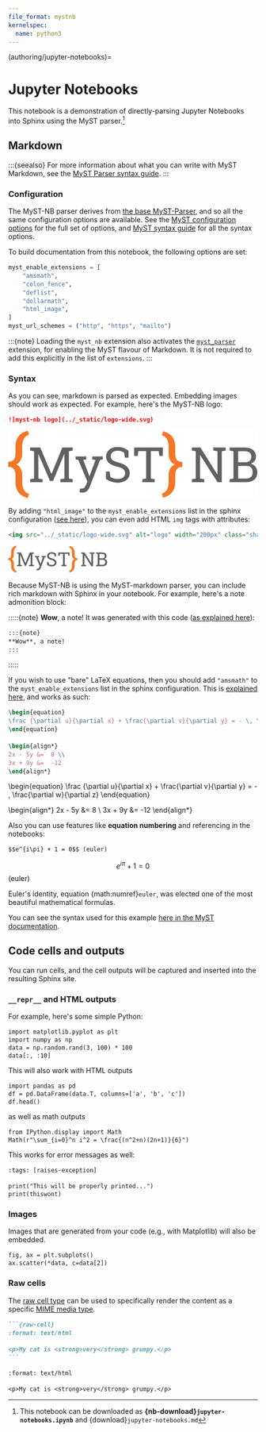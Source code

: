 ```yaml
---
file_format: mystnb
kernelspec:
  name: python3
---
```


(authoring/jupyter-notebooks)=
# Jupyter Notebooks

This notebook is a demonstration of directly-parsing Jupyter Notebooks into
Sphinx using the MyST parser.[^download]

[^download]: This notebook can be downloaded as **{nb-download}`jupyter-notebooks.ipynb`** and {download}`jupyter-notebooks.md`

## Markdown

:::{seealso}
For more information about what you can write with MyST Markdown, see the
[MyST Parser syntax guide](myst:syntax/syntax).
:::

### Configuration

The MyST-NB parser derives from [the base MyST-Parser](myst:intro/get-started), and so all the same configuration options are available.
See the [MyST configuration options](myst:sphinx/config-options) for the full set of options, and [MyST syntax guide](myst:example_syntax) for all the syntax options.

To build documentation from this notebook, the following options are set:

```python
myst_enable_extensions = [
    "amsmath",
    "colon_fence",
    "deflist",
    "dollarmath",
    "html_image",
]
myst_url_schemes = ("http", "https", "mailto")
```

:::{note}
Loading the `myst_nb` extension also activates the [`myst_parser`](myst:index) extension, for enabling the MyST flavour of Markdown.
It is not required to add this explicitly in the list of `extensions`.
:::

### Syntax

As you can see, markdown is parsed as expected. Embedding images should work as expected.
For example, here's the MyST-NB logo:

```md
![myst-nb logo](../_static/logo-wide.svg)
```

![myst-nb logo](../_static/logo-wide.svg)

By adding `"html_image"` to the `myst_enable_extensions` list in the sphinx configuration ([see here](myst:syntax/images)), you can even add HTML `img` tags with attributes:

```html
<img src="../_static/logo-wide.svg" alt="logo" width="200px" class="shadow mb-2">
```

<img src="../_static/logo-wide.svg" alt="logo" width="200px"  class="shadow mb-2">

Because MyST-NB is using the MyST-markdown parser, you can include rich markdown with Sphinx in your notebook.
For example, here's a note admonition block:

:::::{note}
**Wow**, a note!
It was generated with this code ([as explained here](myst:syntax/admonitions)):

````md
:::{note}
**Wow**, a note!
:::
````

:::::

If you wish to use "bare" LaTeX equations, then you should add `"amsmath"` to the `myst_enable_extensions` list in the sphinx configuration.
This is [explained here](myst:syntax/amsmath), and works as such:

```latex
\begin{equation}
\frac {\partial u}{\partial x} + \frac{\partial v}{\partial y} = - \, \frac{\partial w}{\partial z}
\end{equation}

\begin{align*}
2x - 5y &=  8 \\
3x + 9y &=  -12
\end{align*}
```

\begin{equation}
\frac {\partial u}{\partial x} + \frac{\partial v}{\partial y} = - \, \frac{\partial w}{\partial z}
\end{equation}

\begin{align*}
2x - 5y &=  8 \\
3x + 9y &=  -12
\end{align*}

Also you can use features like **equation numbering** and referencing in the notebooks:

```md
$$e^{i\pi} + 1 = 0$$ (euler)
```

$$e^{i\pi} + 1 = 0$$ (euler)

Euler's identity, equation {math:numref}`euler`, was elected one of the
most beautiful mathematical formulas.

You can see the syntax used for this example [here in the MyST documentation](myst:syntax/math).

## Code cells and outputs

You can run cells, and the cell outputs will be captured and inserted into
the resulting Sphinx site.

### `__repr__` and HTML outputs

For example, here's some simple Python:

```{code-cell} ipython3
import matplotlib.pyplot as plt
import numpy as np
data = np.random.rand(3, 100) * 100
data[:, :10]
```

This will also work with HTML outputs

```{code-cell} ipython3
import pandas as pd
df = pd.DataFrame(data.T, columns=['a', 'b', 'c'])
df.head()
```

as well as math outputs

```{code-cell} ipython3
from IPython.display import Math
Math(r"\sum_{i=0}^n i^2 = \frac{(n^2+n)(2n+1)}{6}")
```

This works for error messages as well:

```{code-cell} ipython3
:tags: [raises-exception]

print("This will be properly printed...")
print(thiswont)
```

### Images

Images that are generated from your code (e.g., with Matplotlib) will also
be embedded.

```{code-cell} ipython3
fig, ax = plt.subplots()
ax.scatter(*data, c=data[2])
```

### Raw cells

The [raw cell type](https://nbformat.readthedocs.io/en/latest/format_description.html#raw-nbconvert-cells) can be used to specifically render the content as a specific [MIME media type](https://developer.mozilla.org/en-US/docs/Web/HTTP/Basics_of_HTTP/MIME_types).

````markdown
```{raw-cell}
:format: text/html

<p>My cat is <strong>very</strong> grumpy.</p>
```
````

```{raw-cell}
:format: text/html

<p>My cat is <strong>very</strong> grumpy.</p>
```
